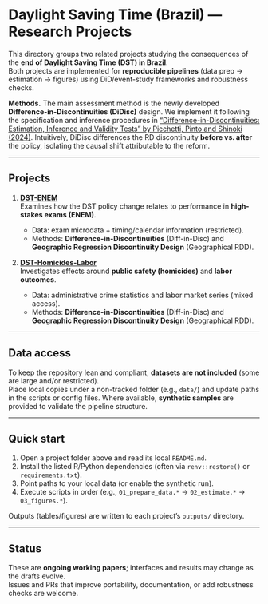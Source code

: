 # Daylight Saving Time (Brazil) — Research Projects

This directory groups two related projects studying the consequences of the **end of Daylight Saving Time (DST) in Brazil**.  
Both projects are implemented for **reproducible pipelines** (data prep → estimation → figures) using DiD/event-study frameworks and robustness checks.

**Methods.** The main assessment method is the newly developed **Difference-in-Discontinuities (DiDisc)** design. We implement it following the specification and inference procedures in [“Difference-in-Discontinuities: Estimation, Inference and Validity Tests” by Picchetti, Pinto and Shinoki (2024)](https://arxiv.org/abs/2405.18531). Intuitively, DiDisc differences the RD discontinuity **before vs. after** the policy, isolating the causal shift attributable to the reform.

---

## Projects

1. **[DST-ENEM](./DST-ENEM/)**  
   Examines how the DST policy change relates to performance in **high-stakes exams (ENEM)**.  
   - Data: exam microdata + timing/calendar information (restricted).  
   - Methods: **Difference-in-Discontinuities** (Diff-in-Disc) and **Geographic Regression Discontinuity Design** (Geographical RDD).

2. **[DST-Homicides-Labor](./DST-Homicides-Labor/)**  
   Investigates effects around **public safety (homicides)** and **labor outcomes**.  
   - Data: administrative crime statistics and labor market series (mixed access).  
   - Methods: **Difference-in-Discontinuities** (Diff-in-Disc) and **Geographic Regression Discontinuity Design** (Geographical RDD).

---

## Data access

To keep the repository lean and compliant, **datasets are not included** (some are large and/or restricted).  
Place local copies under a non-tracked folder (e.g., `data/`) and update paths in the scripts or config files.
Where available, **synthetic samples** are provided to validate the pipeline structure.

---

## Quick start

1. Open a project folder above and read its local `README.md`.
2. Install the listed R/Python dependencies (often via `renv::restore()` or `requirements.txt`).
3. Point paths to your local data (or enable the synthetic run).
4. Execute scripts in order (e.g., `01_prepare_data.*` → `02_estimate.*` → `03_figures.*`).

Outputs (tables/figures) are written to each project’s `outputs/` directory.

---

## Status

These are **ongoing working papers**; interfaces and results may change as the drafts evolve.  
Issues and PRs that improve portability, documentation, or add robustness checks are welcome.
